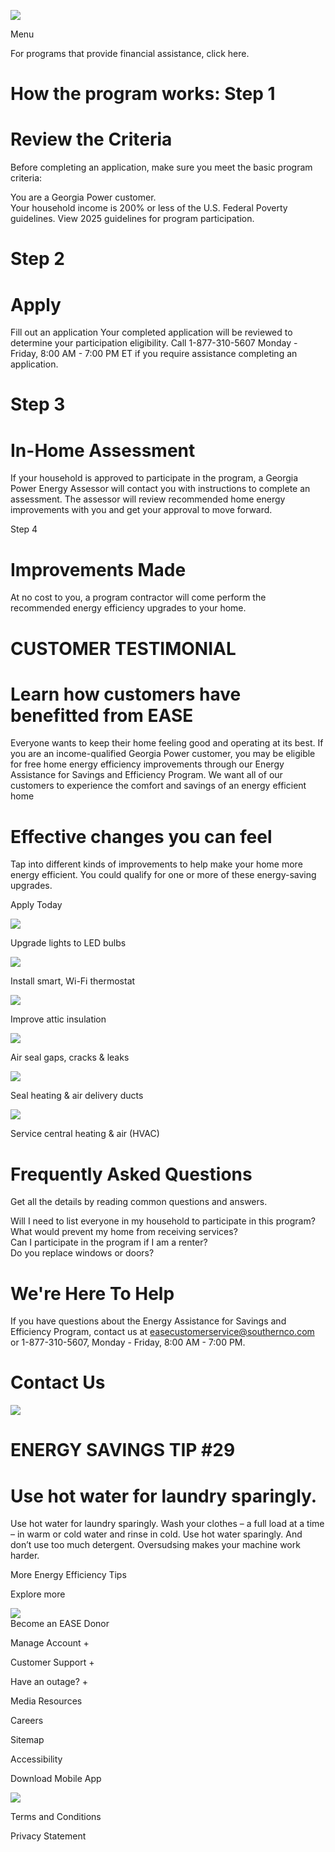 ![](images/3b584c2500e955e9ce830af3012d35985dc65f436db999bc75396d4cd8e68818.jpg)  

Menu  

For programs that provide financial assistance, click here.  

# How the program works: Step 1  

# Review the Criteria  

Before completing an application, make sure you meet the basic program criteria:  

You are a Georgia Power customer.   
Your household income is $200\%$ or less of the U.S. Federal Poverty guidelines. View 2025 guidelines for program participation.  

# Step 2  

# Apply  

Fill out an application Your completed application will be reviewed to determine your participation eligibility. Call 1-877-310-5607 Monday - Friday, 8:00 AM - 7:00 PM ET if you require assistance completing an application.  

# Step 3  

# In-Home Assessment  

If your household is approved to participate in the program, a Georgia Power Energy Assessor will contact you with instructions to complete an assessment. The assessor will review recommended home energy improvements with you and get your approval to move forward.  

Step 4  

# Improvements Made  

At no cost to you, a program contractor will come perform the recommended energy efficiency upgrades to your home.  

# CUSTOMER TESTIMONIAL  

# Learn how customers have benefitted from EASE  

Everyone wants to keep their home feeling good and operating at its best. If you are an income-qualified Georgia Power customer, you may be eligible for free home energy efficiency improvements through our Energy Assistance for Savings and Efficiency Program. We want all of our customers to experience the comfort and savings of an energy efficient home  

# Effective changes you can feel  

Tap into different kinds of improvements to help make your home more energy efficient. You could qualify for one or more of these energy-saving upgrades.  

Apply Today  

![](images/6b0d012dbf396a6ed814002a11a74ebf4d4c00915f72fd94fb8d0cc887389293.jpg)  

Upgrade lights to LED bulbs  

![](images/6be0448819a5ae8a29ad8e7b1c1d5d033cf87451554fae0487b899a608a007e0.jpg)  

Install smart, Wi-Fi thermostat  

![](images/23d22bbb7e264d04eb9320454cc15376b390ef8df13e0b9bd5e3eadab8b1faed.jpg)  

Improve attic insulation  

![](images/0b28d3da6f07f45589ef0c752b1da1e059381344ea591f4f612d2ff1d63ba4dc.jpg)  

Air seal gaps, cracks & leaks  

![](images/b3e3689d9023771fd684d9cfe644170c490594079bd61e7ab1133fec03075cf2.jpg)  

Seal heating & air delivery ducts  

![](images/3e834028021ced58a3c98d388f4e0ba6e58b6abc0dccfcec2e7710e53a208d9f.jpg)  

Service central heating & air (HVAC)  

# Frequently Asked Questions  

Get all the details by reading common questions and answers.  

Will I need to list everyone in my household to participate in this program?   
What would prevent my home from receiving services?   
Can I participate in the program if I am a renter?   
Do you replace windows or doors?  

# We're Here To Help  

If you have questions about the Energy Assistance for Savings and Efficiency Program, contact us at easecustomerservice@southernco.com or 1-877-310-5607, Monday - Friday, 8:00 AM - 7:00 PM.  

# Contact Us  

![](images/12a3f4beff513ae4b07bdc37e3f29c73059e4b16ed4d4d4f73faa2b1cd5a765a.jpg)  

# ENERGY SAVINGS TIP #29  

# Use hot water for laundry sparingly.  

Use hot water for laundry sparingly. Wash your clothes – a full load at a time – in warm or cold water and rinse in cold. Use hot water sparingly. And don’t use too much detergent. Oversudsing makes your machine work harder.  

More Energy Efficiency Tips  

Explore more  

![](images/0a3268c826c54ba28a1ef300330e83ff0e0e11f7f0ea9f09e165dbab25e78af5.jpg)  
Become an EASE Donor  

Manage Account +  

Customer Support +  

Have an outage? +  

Media Resources  

Careers  

Sitemap  

Accessibility  

Download Mobile App  

![](images/14088ba4391c9abab20eeea8cef861b454a57d22c00c4b19033704a2be0302ec.jpg)  

Terms and Conditions  

Privacy Statement  